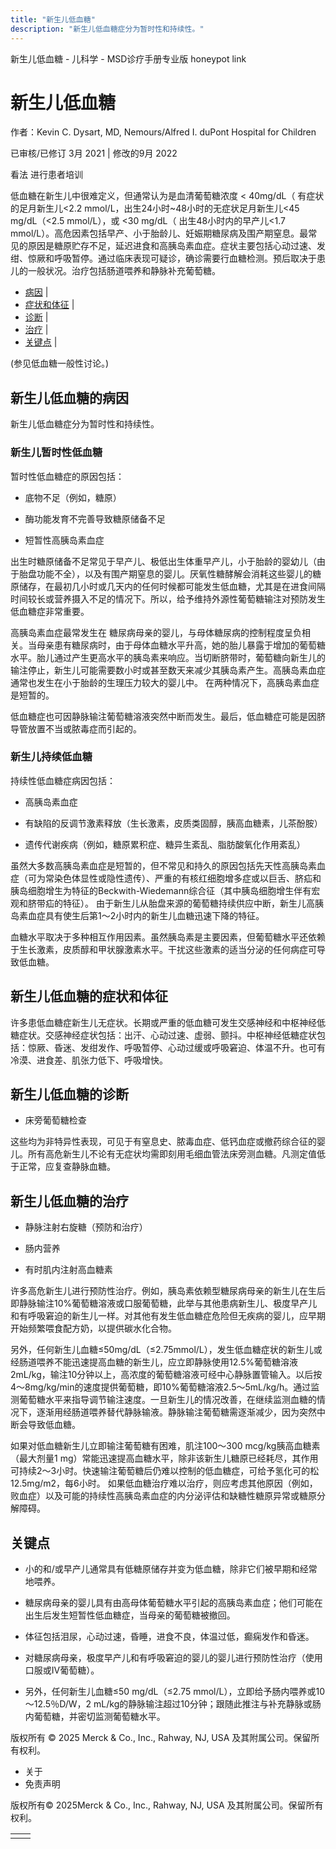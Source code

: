 ```yaml
---
title: "新生儿低血糖"
description: "新生儿低血糖症分为暂时性和持续性。"
---
```


﻿新生儿低血糖 \- 儿科学 \- MSD诊疗手册专业版 honeypot link

# 新生儿低血糖

作者：Kevin C. Dysart, MD, Nemours/Alfred I. duPont Hospital for Children

已审核/已修订 3月 2021 \| 修改的9月 2022

看法 进行患者培训

低血糖在新生儿中很难定义，但通常认为是血清葡萄糖浓度 < 40mg/dL（ 有症状的足月新生儿<2.2 mmol/L，出生24小时~48小时的无症状足月新生儿<45 mg/dL（<2.5 mmol/L），或 <30 mg/dL（ 出生48小时内的早产儿<1.7 mmol/L）。高危因素包括早产、小于胎龄儿、妊娠期糖尿病及围产期窒息。最常见的原因是糖原贮存不足，延迟进食和高胰岛素血症。症状主要包括心动过速、发绀、惊厥和呼吸暂停。通过临床表现可疑诊，确诊需要行血糖检测。预后取决于患儿的一般状况。治疗包括肠道喂养和静脉补充葡萄糖。

- [病因](#病因_v1088249_zh) \|
- [症状和体征](#症状和体征_v1088272_zh) \|
- [诊断](#诊断_v1088275_zh) \|
- [治疗](#治疗_v1088283_zh) \|
- [关键点](#关键点_v21453687_zh) \|

(参见低血糖一般性讨论。)

## 新生儿低血糖的病因

新生儿低血糖症分为暂时性和持续性。

### 新生儿暂时性低血糖

暂时性低血糖症的原因包括：

- 底物不足（例如，糖原）

- 酶功能发育不完善导致糖原储备不足

- 短暂性高胰岛素血症


出生时糖原储备不足常见于早产儿、极低出生体重早产儿，小于胎龄的婴幼儿（由于胎盘功能不全），以及有围产期窒息的婴儿。厌氧性糖酵解会消耗这些婴儿的糖原储存，在最初几小时或几天内的任何时候都可能发生低血糖，尤其是在进食间隔时间较长或营养摄入不足的情况下。所以，给予维持外源性葡萄糖输注对预防发生低血糖症非常重要。

高胰岛素血症最常发生在 糖尿病母亲的婴儿，与母体糖尿病的控制程度呈负相关。当母亲患有糖尿病时，由于母体血糖水平升高，她的胎儿暴露于增加的葡萄糖水平。胎儿通过产生更高水平的胰岛素来响应。当切断脐带时，葡萄糖向新生儿的输注停止，新生儿可能需要数小时或甚至数天来减少其胰岛素产生。高胰岛素血症通常也发生在小于胎龄的生理压力较大的婴儿中。 在两种情况下，高胰岛素血症是短暂的。

低血糖症也可因静脉输注葡萄糖溶液突然中断而发生。最后，低血糖症可能是因脐导管放置不当或脓毒症而引起的。

### 新生儿持续低血糖

持续性低血糖症病因包括：

- 高胰岛素血症

- 有缺陷的反调节激素释放（生长激素，皮质类固醇，胰高血糖素，儿茶酚胺）

- 遗传代谢疾病（例如，糖原累积症、糖异生紊乱、脂肪酸氧化作用紊乱）


虽然大多数高胰岛素血症是短暂的，但不常见和持久的原因包括先天性高胰岛素血症（可为常染色体显性或隐性遗传）、严重的有核红细胞增多症或以巨舌、脐疝和胰岛细胞增生为特征的Beckwith-Wiedemann综合征（其中胰岛细胞增生伴有宏观和脐带疝的特征）。 由于新生儿从胎盘来源的葡萄糖持续供应中断，新生儿高胰岛素血症具有使生后第1～2小时内的新生儿血糖迅速下降的特征。

血糖水平取决于多种相互作用因素。虽然胰岛素是主要因素，但葡萄糖水平还依赖于生长激素，皮质醇和甲状腺激素水平。干扰这些激素的适当分泌的任何病症可导致低血糖。

## 新生儿低血糖的症状和体征

许多患低血糖症新生儿无症状。长期或严重的低血糖可发生交感神经和中枢神经低糖症状。交感神经症状包括：出汗、心动过速、虚弱、颤抖。中枢神经低糖症状包括：惊厥、昏迷、发绀发作、呼吸暂停、心动过缓或呼吸窘迫、体温不升。也可有冷漠、进食差、肌张力低下、呼吸增快。

## 新生儿低血糖的诊断

- 床旁葡萄糖检查


这些均为非特异性表现，可见于有窒息史、脓毒血症、低钙血症或撤药综合征的婴儿。所有高危新生儿不论有无症状均需即刻用毛细血管法床旁测血糖。凡测定值低于正常，应复查静脉血糖。

## 新生儿低血糖的治疗

- 静脉注射右旋糖（预防和治疗）

- 肠内营养

- 有时肌内注射高血糖素


许多高危新生儿进行预防性治疗。例如，胰岛素依赖型糖尿病母亲的新生儿在生后即静脉输注10%葡萄糖溶液或口服葡萄糖，此举与其他患病新生儿、极度早产儿和有呼吸窘迫的新生儿一样。对其他有发生低血糖症危险但无疾病的婴儿，应早期开始频繁喂食配方奶，以提供碳水化合物。

另外，任何新生儿血糖≤50mg/dL（≤2.75mmol/L），发生低血糖症状的新生儿或经肠道喂养不能迅速提高血糖的新生儿，应立即静脉使用12.5%葡萄糖溶液2mL/kg，输注10分钟以上，高浓度的葡萄糖溶液可经中心静脉置管输入。以后按4～8mg/kg/min的速度提供葡萄糖，即10%葡萄糖溶液2.5～5mL/kg/h。通过监测葡萄糖水平来指导调节输注速度。一旦新生儿的情况改善，在继续监测血糖的情况下，逐渐用经肠道喂养替代静脉输液。静脉输注葡萄糖需逐渐减少，因为突然中断会导致低血糖。

如果对低血糖新生儿立即输注葡萄糖有困难，肌注100～300 mcg/kg胰高血糖素（最大剂量1 mg）常能迅速提高血糖水平，除非该新生儿糖原已经耗尽，其作用可持续2～3小时。快速输注葡萄糖后仍难以控制的低血糖症，可给予氢化可的松12.5mg/m2，每6小时。 如果低血糖治疗难以治疗，则应考虑其他原因（例如，败血症）以及可能的持续性高胰岛素血症的内分泌评估和缺糖性糖原异常或糖原分解障碍。

## 关键点

- 小的和/或早产儿通常具有低糖原储存并变为低血糖，除非它们被早期和经常地喂养。

- 糖尿病母亲的婴儿具有由高母体葡萄糖水平引起的高胰岛素血症；他们可能在出生后发生短暂性低血糖症，当母亲的葡萄糖被撤回。

- 体征包括泪尿，心动过速，昏睡，进食不良，体温过低，癫痫发作和昏迷。

- 对糖尿病母亲，极度早产儿和有呼吸窘迫的婴儿的婴儿进行预防性治疗（使用口服或IV葡萄糖）。

- 另外，任何新生儿血糖≤50 mg/dL（≤2.75 mmol/L），立即给予肠内喂养或10～12.5％D/W，2 mL/kg的静脉输注超过10分钟；跟随此推注与补充静脉或肠内葡萄糖，并密切监测葡萄糖水平。




版权所有 © 2025
Merck & Co., Inc., Rahway, NJ, USA 及其附属公司。保留所有权利。

- 关于
- 免责声明

版权所有© 2025Merck & Co., Inc., Rahway, NJ, USA 及其附属公司。保留所有权利。

|     |     |
| --- | --- |
|  |  |